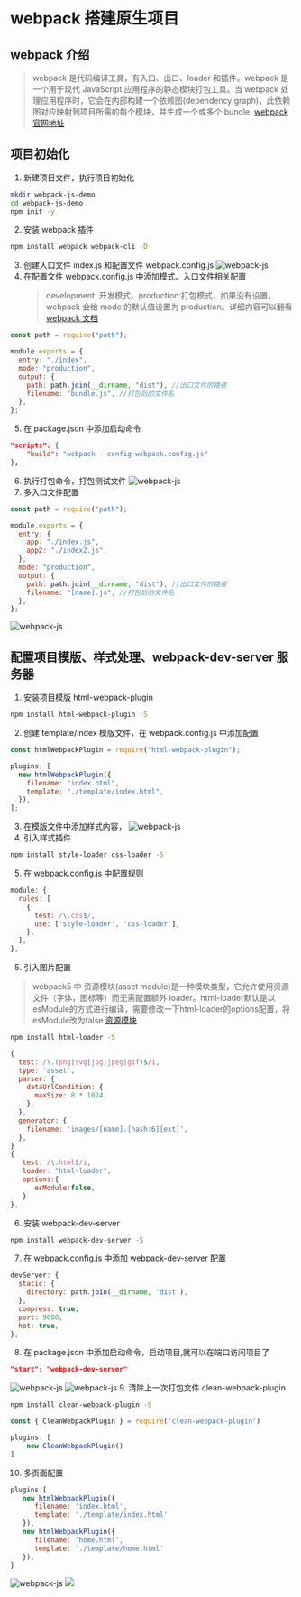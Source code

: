# webpack 搭建原生项目

## webpack 介绍

> webpack 是代码编译工具，有入口、出口、loader 和插件。webpack 是一个用于现代 JavaScript 应用程序的静态模块打包工具。当 webpack 处理应用程序时，它会在内部构建一个依赖图(dependency graph)，此依赖图对应映射到项目所需的每个模块，并生成一个或多个 bundle. [webpack 官网地址](https://webpack.docschina.org/concepts/)

## 项目初始化

1. 新建项目文件，执行项目初始化

```bash
mkdir webpack-js-demo
cd webpack-js-demo
npm init -y
```

2. 安装 webpack 插件

```bash
npm install webpack webpack-cli -D
```

3. 创建入口文件 index.js 和配置文件 webpack.config.js
   ![webpack-js](../../images/webpack/js-index.png)
4. 在配置文件 webpack.config.js 中添加模式、入口文件相关配置
   > development: 开发模式，production:打包模式，如果没有设置，webpack 会给 mode 的默认值设置为 production。详细内容可以翻看
   > [webpack 文档](https://webpack.docschina.org/configuration/mode/)

```js
const path = require("path");

module.exports = {
  entry: "./index",
  mode: "production",
  output: {
    path: path.join(__dirname, "dist"), //出口文件的路径
    filename: "bundle.js", //打包后的文件名
  },
};
```

5. 在 package.json 中添加启动命令

```json
"scripts": {
    "build": "webpack --config webpack.config.js"
},
```

6. 执行打包命令，打包测试文件
   ![webpack-js](../../images/webpack/js-1.png)
7. 多入口文件配置

```js
const path = require("path");

module.exports = {
  entry: {
    app: "./index.js",
    app2: "./index2.js",
  },
  mode: "production",
  output: {
    path: path.join(__dirname, "dist"), //出口文件的路径
    filename: "[name].js", //打包后的文件名
  },
};
```

![webpack-js](../../images/webpack/js-duo.jpg)

## 配置项目模版、样式处理、webpack-dev-server 服务器

1. 安装项目模版 html-webpack-plugin

```bash
npm install html-webpack-plugin -S
```

2. 创建 template/index 模版文件，在 webpack.config.js 中添加配置

```js
const htmlWebpackPlugin = require("html-webpack-plugin");

plugins: [
  new htmlWebpackPlugin({
    filename: "index.html",
    template: "./template/index.html",
  }),
];
```
3. 在模版文件中添加样式内容，
   ![webpack-js](../../images/webpack/js-template.jpg)
4. 引入样式插件

```bash
npm install style-loader css-loader -S
```

5. 在 webpack.config.js 中配置规则

```js
module: {
  rules: [
    {
      test: /\.css$/,
      use: ['style-loader', 'css-loader'],
    },
  ],
},

```
5. 引入图片配置
> webpack5 中 资源模块(asset module)是一种模块类型，它允许使用资源文件（字体，图标等）而无需配置额外 loader。html-loader默认是以esModule的方式进行编译，需要修改一下html-loader的options配置，将esModule改为false [资源模块](https://webpack.docschina.org/guides/asset-modules/)
```bash
npm install html-loader -S
```
```js
{
  test: /\.(png|svg|jpg|jpeg|gif)$/i,
  type: 'asset',
  parser: {
    dataUrlCondition: {
      maxSize: 8 * 1024,
    },
  },
  generator: {
    filename: 'images/[name].[hash:6][ext]',
  },
}
{
   test: /\.html$/i,
   loader: "html-loader",
   options:{
      esModule:false,
   }
},
```
6. 安装 webpack-dev-server
```bash
npm install webpack-dev-server -S
```
7. 在 webpack.config.js 中添加 webpack-dev-server 配置
```js
devServer: {
  static: {
    directory: path.join(__dirname, 'dist'),
  },
  compress: true,
  port: 9000,
  hot: true,
},
```
8. 在 package.json 中添加启动命令，启动项目,就可以在端口访问项目了
```json
"start": "webpack-dev-server"
```
![webpack-js](../../images/webpack/js-server.jpg)
![webpack-js](../../images/webpack/js-server-html.jpg)
9. 清除上一次打包文件 clean-webpack-plugin
```bash
npm install clean-webpack-plugin -S 
```
```js
const { CleanWebpackPlugin } = require('clean-webpack-plugin')

plugins: [
	new CleanWebpackPlugin()
]
```
10. 多页面配置
```js
plugins:[
   new htmlWebpackPlugin({
      filename: 'index.html',
      template: './template/index.html'
   }),
   new htmlWebpackPlugin({
      filename: 'home.html',
      template: './template/home.html'
   }),
}
```
![webpack-js](../../images/webpack/js-jump.png)
<img src="../../images/webpack/js-yanshi.gif" />

